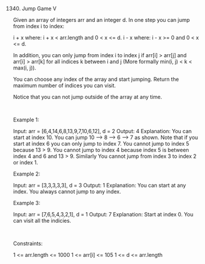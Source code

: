 1340. Jump Game V

Given an array of integers arr and an integer d. In one step you can jump from index i to index:

i + x where: i + x < arr.length and  0 < x <= d.
i - x where: i - x >= 0 and  0 < x <= d.

In addition, you can only jump from index i to index j if arr[i] > arr[j] and arr[i] > arr[k] for all indices k between i and j (More formally min(i, j) < k < max(i, j)).

You can choose any index of the array and start jumping. Return the maximum number of indices you can visit.

Notice that you can not jump outside of the array at any time.

 

Example 1:

Input: arr = [6,4,14,6,8,13,9,7,10,6,12], d = 2
Output: 4
Explanation: You can start at index 10. You can jump 10 --> 8 --> 6 --> 7 as shown.
Note that if you start at index 6 you can only jump to index 7. You cannot jump to index 5 because 13 > 9. You cannot jump to index 4 because index 5 is between index 4 and 6 and 13 > 9.
Similarly You cannot jump from index 3 to index 2 or index 1.


Example 2:

Input: arr = [3,3,3,3,3], d = 3
Output: 1
Explanation: You can start at any index. You always cannot jump to any index.


Example 3:

Input: arr = [7,6,5,4,3,2,1], d = 1
Output: 7
Explanation: Start at index 0. You can visit all the indicies. 


 

Constraints:

1 <= arr.length <= 1000
1 <= arr[i] <= 105
1 <= d <= arr.length